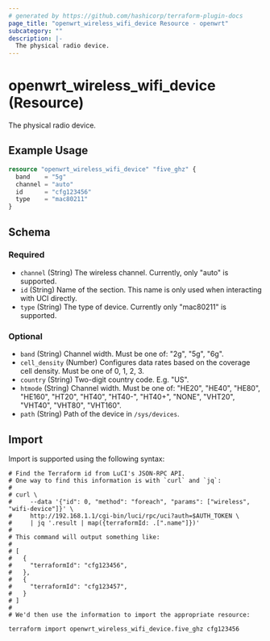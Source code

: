 ```yaml
---
# generated by https://github.com/hashicorp/terraform-plugin-docs
page_title: "openwrt_wireless_wifi_device Resource - openwrt"
subcategory: ""
description: |-
  The physical radio device.
---
```


# openwrt_wireless_wifi_device (Resource)

The physical radio device.

## Example Usage

```terraform
resource "openwrt_wireless_wifi_device" "five_ghz" {
  band    = "5g"
  channel = "auto"
  id      = "cfg123456"
  type    = "mac80211"
}
```

<!-- schema generated by tfplugindocs -->
## Schema

### Required

- `channel` (String) The wireless channel. Currently, only "auto" is supported.
- `id` (String) Name of the section. This name is only used when interacting with UCI directly.
- `type` (String) The type of device. Currently only "mac80211" is supported.

### Optional

- `band` (String) Channel width. Must be one of: "2g", "5g", "6g".
- `cell_density` (Number) Configures data rates based on the coverage cell density. Must be one of 0, 1, 2, 3.
- `country` (String) Two-digit country code. E.g. "US".
- `htmode` (String) Channel width. Must be one of: "HE20", "HE40", "HE80", "HE160", "HT20", "HT40", "HT40-", "HT40+", "NONE", "VHT20", "VHT40", "VHT80", "VHT160".
- `path` (String) Path of the device in `/sys/devices`.

## Import

Import is supported using the following syntax:

```shell
# Find the Terraform id from LuCI's JSON-RPC API.
# One way to find this information is with `curl` and `jq`:
#
# curl \
#     --data '{"id": 0, "method": "foreach", "params": ["wireless", "wifi-device"]}' \
#     http://192.168.1.1/cgi-bin/luci/rpc/uci?auth=$AUTH_TOKEN \
#     | jq '.result | map({terraformId: .[".name"]})'
#
# This command will output something like:
#
# [
#   {
#     "terraformId": "cfg123456",
#   },
#   {
#     "terraformId": "cfg123457",
#   }
# ]
#
# We'd then use the information to import the appropriate resource:

terraform import openwrt_wireless_wifi_device.five_ghz cfg123456
```
